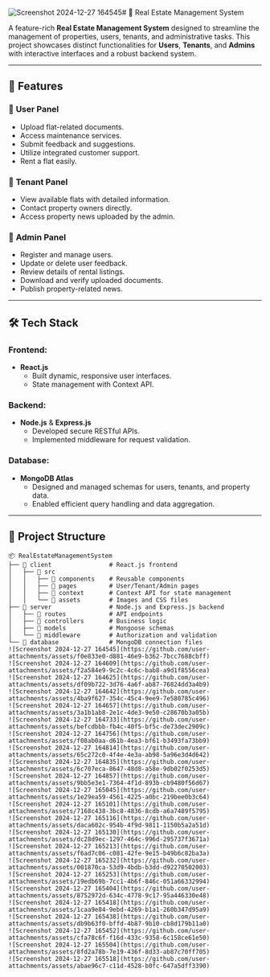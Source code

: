 ![Screenshot 2024-12-27 164545](https://github.com/user-attachments/assets/14e42869-d7f5-4792-9034-2967954f2696)# 🏡 Real Estate Management System  

A feature-rich **Real Estate Management System** designed to streamline the management of properties, users, tenants, and administrative tasks. This project showcases distinct functionalities for **Users**, **Tenants**, and **Admins** with interactive interfaces and a robust backend system.  

---

## 🚀 Features  

### 🔹 **User Panel**  
- Upload flat-related documents.  
- Access maintenance services.  
- Submit feedback and suggestions.  
- Utilize integrated customer support.  
- Rent a flat easily.  

### 🔹 **Tenant Panel**  
- View available flats with detailed information.  
- Contact property owners directly.  
- Access property news uploaded by the admin.  

### 🔹 **Admin Panel**  
- Register and manage users.  
- Update or delete user feedback.  
- Review details of rental listings.  
- Download and verify uploaded documents.  
- Publish property-related news.  

---

## 🛠️ Tech Stack  

### Frontend:  
- **React.js**  
  - Built dynamic, responsive user interfaces.  
  - State management with Context API.  

### Backend:  
- **Node.js** & **Express.js**  
  - Developed secure RESTful APIs.  
  - Implemented middleware for request validation.  

### Database:  
- **MongoDB Atlas**  
  - Designed and managed schemas for users, tenants, and property data.  
  - Enabled efficient query handling and data aggregation.  

---

## 📂 Project Structure  

```plaintext
📦 RealEstateManagementSystem  
├── 📂 client                # React.js frontend  
│   ├── 📂 src  
│   │   ├── 📂 components    # Reusable components  
│   │   ├── 📂 pages         # User/Tenant/Admin pages  
│   │   ├── 📂 context       # Context API for state management  
│   │   └── 📂 assets        # Images and CSS files  
├── 📂 server                # Node.js and Express.js backend  
│   ├── 📂 routes            # API endpoints  
│   ├── 📂 controllers       # Business logic  
│   ├── 📂 models            # Mongoose schemas  
│   └── 📂 middleware        # Authorization and validation  
└── 📂 database              # MongoDB connection files  
![Screenshot 2024-12-27 164545](https://github.com/user-attachments/assets/f0e833e0-d881-46e9-b362-7bcc7688cbff)
![Screenshot 2024-12-27 164609](https://github.com/user-attachments/assets/f2a584e9-9c2c-4c6c-bab8-a9d1f8556cea)
![Screenshot 2024-12-27 164625](https://github.com/user-attachments/assets/df09b722-3d76-4a6f-ab87-76824dd3a4b9)
![Screenshot 2024-12-27 164642](https://github.com/user-attachments/assets/4ba9f627-354c-45c4-9ee9-7e580785c496)
![Screenshot 2024-12-27 164657](https://github.com/user-attachments/assets/3a1b1ab8-2e1c-4de3-9e50-c28670b3a05b)
![Screenshot 2024-12-27 164733](https://github.com/user-attachments/assets/befcdbbb-fb4c-40f5-bf5c-de73dec2909c)
![Screenshot 2024-12-27 164756](https://github.com/user-attachments/assets/f08ab0aa-d61b-4ea3-bf61-b3493fa73bb9)
![Screenshot 2024-12-27 164814](https://github.com/user-attachments/assets/65c272c0-4f4e-4e3a-ab98-5a96e3d4d642)
![Screenshot 2024-12-27 164835](https://github.com/user-attachments/assets/6c707eca-8647-48d8-a58e-9db02f0253d5)
![Screenshot 2024-12-27 164857](https://github.com/user-attachments/assets/9bb5e3e1-7364-4f1d-893b-cb9480f56d67)
![Screenshot 2024-12-27 165045](https://github.com/user-attachments/assets/1e29ea59-4561-4225-a0bc-219bee0b3c64)
![Screenshot 2024-12-27 165101](https://github.com/user-attachments/assets/7168c438-3bc8-4836-8cdb-a6a7489f5795)
![Screenshot 2024-12-27 165116](https://github.com/user-attachments/assets/daca602c-954b-4f9d-9811-1150b5a2a51d)
![Screenshot 2024-12-27 165130](https://github.com/user-attachments/assets/dc28d9ec-1297-464c-996d-295737f3671a)
![Screenshot 2024-12-27 165213](https://github.com/user-attachments/assets/f6ad7c06-c081-42fe-9e15-b49b6c82ba3a)
![Screenshot 2024-12-27 165232](https://github.com/user-attachments/assets/001870ca-53d9-4bdb-b3dd-d92270502003)
![Screenshot 2024-12-27 165253](https://github.com/user-attachments/assets/19edb69b-7cc1-4b6f-846c-051a66332994)
![Screenshot 2024-12-27 165404](https://github.com/user-attachments/assets/8752972d-634c-4778-9c17-95a446330e48)
![Screenshot 2024-12-27 165418](https://github.com/user-attachments/assets/1caa9e84-9ebd-4269-b1a1-260b347d95a9)
![Screenshot 2024-12-27 165438](https://github.com/user-attachments/assets/db9b63f0-bffd-4b87-9b10-cb8d179b11a0)
![Screenshot 2024-12-27 165452](https://github.com/user-attachments/assets/cfa78c6f-f16d-433c-9358-6c158ce61e50)
![Screenshot 2024-12-27 165504](https://github.com/user-attachments/assets/8fd2a78b-7e19-436f-8d33-ab87c70ff705)
![Screenshot 2024-12-27 165518](https://github.com/user-attachments/assets/abae96c7-c11d-4528-b0fc-647a5dff3390)











































